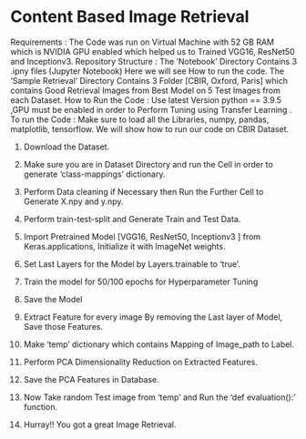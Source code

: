 # Content Based Image Retrieval

Requirements : 
The Code was run on Virtual Machine with 52 GB RAM which is NVIDIA GPU enabled which helped us to Trained VGG16, ResNet50 and Inceptionv3.
Repository Structure :
The ‘Notebook’ Directory Contains 3 .ipny files (Jupyter Notebook) Here we will see How to run the code. 
The  ‘Sample Retrieval’ Directory Contains 3 Folder [CBIR, Oxford, Paris] which contains Good Retrieval Images from Best Model on 5 Test Images from each Dataset.
How to Run the Code : 
Use latest Version python == 3.9.5 ,GPU must be enabled in order to Perform Tuning using Transfer Learning .
To run the Code : Make sure to load all the Libraries, numpy, pandas, matplotlib, tensorflow.
We will show how to run our code on CBIR Dataset.
1. Download the Dataset.
2. Make sure you are in Dataset Directory and run the Cell in order to generate ‘class-mappings’ dictionary.
 
3. Perform Data cleaning if Necessary then Run the Further Cell to Generate X.npy and y.npy.
 
4.  Perform train-test-split and Generate Train and Test Data.
 
5. Import Pretrained Model [VGG16, ResNet50, Inceptionv3 ] from Keras.applications, Initialize it with ImageNet weights.
 
6. Set Last Layers for the Model by Layers.trainable to ‘true’.
 
7.  Train the model for 50/100 epochs for Hyperparameter Tuning
 
8. Save the Model
9. Extract Feature for every image By removing the Last layer of Model, Save those Features.
10.  Make ‘temp’ dictionary which contains Mapping of Image_path to Label.
 
11. Perform PCA Dimensionality Reduction on Extracted Features.
12. Save the PCA Features in Database.
 
13. Now Take random Test image from ‘temp’ and Run the ‘def evaluation():’ function.
 
14. Hurray!! You got a great Image Retrieval.
